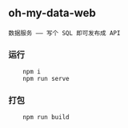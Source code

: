 ## oh-my-data-web

    数据服务 —— 写个 SQL 即可发布成 API

### 运行

```
    npm i
    npm run serve
```

### 打包

```
    npm run build
```

<!-- ### [在线示例](https://github.com/sjhleo/vue-preset-template/blob/master/README.md) -->
